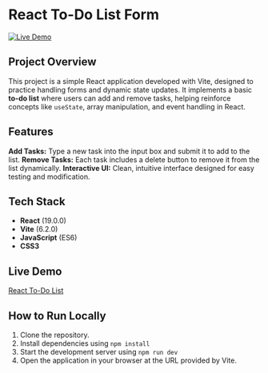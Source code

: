 # React To-Do List Form

[![Live Demo](https://img.shields.io/badge/live-demo-brightgreen)](https://add-title-form.netlify.app/)

## Project Overview

This project is a simple React application developed with Vite, designed to practice handling forms and dynamic state updates. 
It implements a basic **to-do list** where users can add and remove tasks, helping reinforce concepts like `useState`, array manipulation, and event handling in React.

## Features
**Add Tasks:** Type a new task into the input box and submit it to add to the list.
**Remove Tasks:** Each task includes a delete button to remove it from the list dynamically.
**Interactive UI:** Clean, intuitive interface designed for easy testing and modification.

## Tech Stack
- **React** (19.0.0)
- **Vite** (6.2.0)
- **JavaScript** (ES6)
- **CSS3**  

## Live Demo
[React To-Do List](https://add-title-form.netlify.app/)

## How to Run Locally
1. Clone the repository.
2. Install dependencies using `npm install`
3. Start the development server using `npm run dev`
4. Open the application in your browser at the URL provided by Vite.
